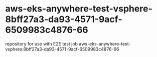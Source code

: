 # aws-eks-anywhere-test-vsphere-8bff27a3-da93-4571-9acf-6509983c4876-66
repository for use with E2E test job aws-eks-anywhere-test-vsphere:8bff27a3-da93-4571-9acf-6509983c4876-66
